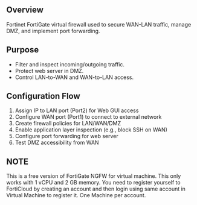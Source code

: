 ## Overview
Fortinet FortiGate virtual firewall used to secure WAN-LAN traffic, manage DMZ, and implement port forwarding.

## Purpose
- Filter and inspect incoming/outgoing traffic.
- Protect web server in DMZ.
- Control LAN-to-WAN and WAN-to-LAN access.

## Configuration Flow
1. Assign IP to LAN port (Port2) for Web GUI access
2. Configure WAN port (Port1) to connect to external network
3. Create firewall policies for LAN/WAN/DMZ
4. Enable application layer inspection (e.g., block SSH on WAN)
5. Configure port forwarding for web server
6. Test DMZ accessibility from WAN

## NOTE
This is a free version of FortiGate NGFW for virtual machine. This only works with 1 vCPU and 2 GB memory. 
You need to register yourself to FortiCloud by creating an account and then login using same account in Virtual Machine to register it. One Machine per account. 